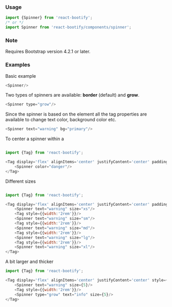 


### Usage

```js static
import {Spinner} from 'react-bootify';
/* or */ 
import Spinner from 'react-bootify/components/spinner';
```

### Note

Requires Bootstrap version 4.2.1 or later.

### Examples

Basic example

```js
<Spinner/>
```

Two types of spinners are available: **border** (default) and **grow**.

```js
<Spinner type="grow"/>
```

Since the spinner is based on the <Tag/> element all the tag properties are available to
change text color, background color etc.

```js
<Spinner text="warning" bg="primary"/>
```

To center a spinner within a <Tag/>

```js

import {Tag} from 'react-bootify';

<Tag display='flex' alignItems='center' justifyContent='center' padding={2}>
    <Spinner color="danger"/>
</Tag>
```

Different sizes

```js

import {Tag} from 'react-bootify';

<Tag display='flex' alignItems='center' justifyContent='center' padding={2}>
    <Spinner text="warning" size="xs"/>
    <Tag style={{width:'2rem'}}/>
    <Spinner text="warning" size="sm"/>
    <Tag style={{width:'2rem'}}/>
    <Spinner text="warning" size="md"/>
    <Tag style={{width:'2rem'}}/>
    <Spinner text="warning" size="lg"/>
    <Tag style={{width:'2rem'}}/>
    <Spinner text="warning" size="xl"/>
</Tag>
```


A bit larger and thicker

```js
import {Tag} from 'react-bootify';

<Tag display='flex' alignItems='center' justifyContent='center' style={{height:'10rem'}} padding={2}>
    <Spinner text="warning" size={5}/>
    <Tag style={{width:'2rem'}}/>
    <Spinner type="grow" text="info" size={5}/>
</Tag>
```

